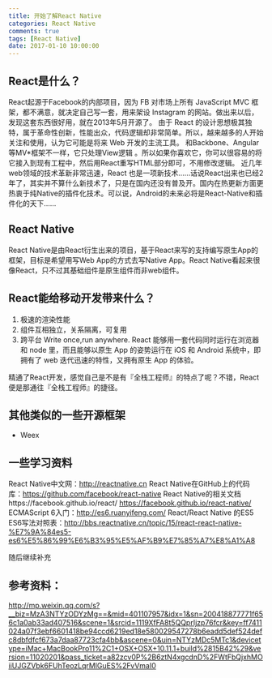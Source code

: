 ```yaml
---
title: 开始了解React Native
categories: React Native
comments: true
tags: [React Native]
date: 2017-01-10 10:00:00
---
```

## React是什么？
React起源于Facebook的内部项目，因为 FB 对市场上所有 JavaScript MVC 框架，都不满意，就决定自己写一套，用来架设 Instagram 的网站。做出来以后，发现这套东西很好用，就在2013年5月开源了。
由于 React 的设计思想极其独特，属于革命性创新，性能出众，代码逻辑却非常简单。所以，越来越多的人开始关注和使用，认为它可能是将来 Web 开发的主流工具。
和Backbone、Angular 等MV*框架不一样，它只处理View逻辑 。所以如果你喜欢它，你可以很容易的将它接入到现有工程中，然后用React重写HTML部分即可，不用修改逻辑。
近几年web领域的技术革新非常迅速，React 也是一项新技术……话说React出来也已经2年了，其实并不算什么新技术了，只是在国内还没有普及开。国内在热更新方面更热衷于纯Native的插件化技术。可以说，Android的未来必将是React-Native和插件化的天下……
<!-- more -->
## React Native
React Native是由React衍生出来的项目，基于React来写的支持编写原生App的框架，目标是希望用写Web App的方式去写Native App。React Native看起来很像React，只不过其基础组件是原生组件而非web组件。

## React能给移动开发带来什么？
 1. 极速的渲染性能
 2. 组件互相独立，关系隔离，可复用
 3. 跨平台
 Write once,run anywhere. React 能够用一套代码同时运行在浏览器和 node 里，而且能够以原生 App 的姿势运行在 iOS 和 Android 系统中，即拥有了 web 迭代迅速的特性，又拥有原生 App 的体验。

精通了React开发，感觉自己是不是有『全栈工程师』的特点了呢？不错，React便是那通往『全栈工程师』的捷径。

## 其他类似的一些开源框架

 - Weex

## 一些学习资料
React Native中文网：http://reactnative.cn
React Native在GitHub上的代码库：https://github.com/facebook/react-native
React Native的相关文档https://facebook.github.io/react/   https://facebook.github.io/react-native/
ECMAScript 6入门：http://es6.ruanyifeng.com/
React/React Native 的ES5 ES6写法对照表：http://bbs.reactnative.cn/topic/15/react-react-native-%E7%9A%84es5-es6%E5%86%99%E6%B3%95%E5%AF%B9%E7%85%A7%E8%A1%A8

随后继续补充

## 参考资料：
http://mp.weixin.qq.com/s?__biz=MzA3NTYzODYzMg==&mid=401107957&idx=1&sn=200418877771f656c1a0ab33ad407516&scene=1&srcid=1119XfFA8t5QQprIjzp76fcr&key=ff7411024a07f3ebf6601418be94ccd6219ed18e580029547278b6eadd5def524defc8dbfdfcf673a7daa87723cfa4bb&ascene=0&uin=NTYzMDc5MTc1&devicetype=iMac+MacBookPro11%2C1+OSX+OSX+10.11.1+build%2815B42%29&version=11020201&pass_ticket=a82zcv0P%2B6ztN4xgcdnD%2FWtFbQjxhMOiiUJGZVbk6FUhTeozLqrMlGuES%2FvVmaI0

